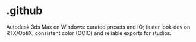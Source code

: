 # .github
Autodesk 3ds Max on Windows: curated presets and IO; faster look‑dev on RTX/OptiX, consistent color (OCIO) and reliable exports for studios.
